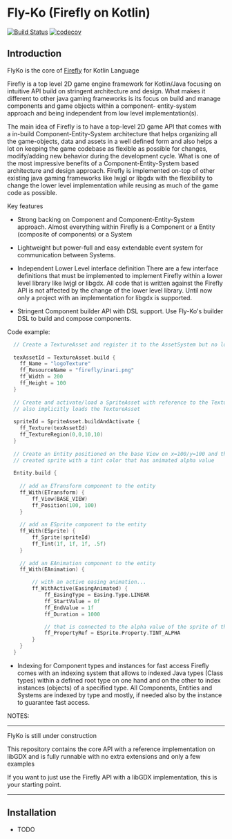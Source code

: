 # Fly-Ko (Firefly on Kotlin)


[![Build Status](https://travis-ci.org/Inari-Soft/flyKo.svg?branch=master)](https://travis-ci.org/Inari-Soft/flyKo) 
[![codecov](https://codecov.io/gh/Inari-Soft/flyKo/branch/master/graph/badge.svg)](https://codecov.io/gh/Inari-Soft/flyKo)


Introduction
------------



FlyKo is the core of [Firefly](https://github.com/Inari-Soft/inari-firefly) for Kotlin Language

Firefly is a top level 2D game engine framework for Kotlin/Java focusing on intuitive API build on stringent architecture and design.
What makes it different to other java gaming frameworks is its focus on build and manage components and game objects within a component-
entity-system approach and being independent from low level implementation(s).

The main idea of Firefly is to have a top-level 2D game API that comes with a in-build Component-Entity-System architecture that helps
organizing all the game-objects, data and assets in a well defined form and also helps a lot on keeping the game codebase as flexible 
as possible for changes, modify/adding new behavior during the development cycle. What is one of the most impressive benefits of a 
Component-Entity-System based architecture and design approach.
Firefly is implemented on-top of other existing java gaming frameworks like lwjgl or libgdx with the flexibility to change the lower level 
implementation while reusing as much of the game code as possible.


Key features

- Strong backing on Component and Component-Entity-System approach.
  Almost everything within Firefly is a Component or a Entity (composite of components) or a System

- Lightweight but power-full and easy extendable event system for communication between Systems.  

- Independent Lower Level interface definition
  There are a few interface definitions that must be implemented to implement Firefly within a lower level library like lwjgl or libgdx.
  All code that is written against the Firefly API is not affected by the change of the lower level library. 
  Until now only a project with an implementation for libgdx is supported.

- Stringent Component builder API with DSL support. Use Fly-Ko's builder DSL to build and compose components.
  
Code example:

``` kotlin
  // Create a TextureAsset and register it to the AssetSystem but no loading yet
  
  texAssetId = TextureAsset.build {
    ff_Name = "logoTexture"
    ff_ResourceName = "firefly/inari.png"
    ff_Width = 200
    ff_Height = 100
  }
  
  // Create and activate/load a SpriteAsset with reference to the TextureAsset
  // also implicitly loads the TextureAsset
  
  spriteId = SpriteAsset.buildAndActivate {
    ff_Texture(texAssetId)
    ff_TextureRegion(0,0,10,10)
  }
  
  // Create an Entity positioned on the base View on x=100/y=100 and the formarly 
  // created sprite with a tint color that has animated alpha value
  
  Entity.build {
  
    // add an ETransform component to the entity
    ff_With(ETransform) {
        ff_View(BASE_VIEW)
        ff_Position(100, 100)
    }
    
    // add an ESprite component to the entity
    ff_With(ESprite) {
        ff_Sprite(spriteId)
        ff_Tint(1f, 1f, 1f, .5f)
    }
    
    // add an EAnimation component to the entity
    ff_With(EAnimation) {

        // with an active easing animation... 
        ff_WithActive(EasingAnimated) {
            ff_EasingType = Easing.Type.LINEAR
            ff_StartValue = 0f
            ff_EndValue = 1f
            ff_Duration = 1000

            // that is connected to the alpha value of the sprite of the entity
            ff_PropertyRef = ESprite.Property.TINT_ALPHA
        }
    }
  }

```

- Indexing for Component types and instances for fast access
  Firefly comes with an indexing system that allows to indexed Java types (Class types) within a defined root type on one hand and on the other
  to index instances (objects) of a specified type. All Components, Entities and Systems are indexed by type and mostly, if needed also by the instance
  to guarantee fast access.
  

  
NOTES:
********

FlyKo is still under construction

This repository contains the core API with a reference implementation on libGDX and is fully runnable with no extra extensions and only a few examples

If you want to just use the Firefly API with a libGDX implementation, this is your starting point.

*****

Installation
----------------
  
  - TODO


